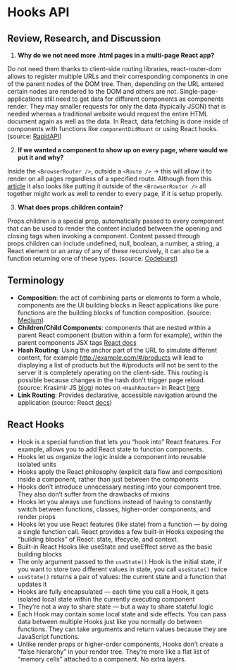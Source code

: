 # Hooks API

## Review, Research, and Discussion

1. **Why do we not need more .html pages in a multi-page React app?**

Do not need them thanks to client-side routing libraries, react-router-dom allows to register multiple URLs and their corresponding components in one of the parent nodes of the DOM tree. Then, depending on the URL entered certain nodes are rendered to the DOM and others are not. Single-page-applications still need to get data for different components as components render. They may smaller requests for only the data (typically JSON) that is needed whereas a traditional website would request the entire HTML document again as well as the data. In React, data fetching is done inside of components with functions like ```componentDidMount``` or using React hooks. (source: [RapidAPI](https://rapidapi.com/blog/react-multi-page-app/))

2. **If we wanted a component to show up on every page, where would we put it and why?**

Inside the ```<BrowserRouter />```, outside a ```<Route />``` -> this will allow it to render on all pages regardless of a specified route. Although from this [article](https://www.digitalocean.com/community/tutorials/how-to-handle-routing-in-react-apps-with-react-router) it also looks like putting it outside of the ```<BrowserRouter />``` all together might work as well to render to every page, if it is setup properly.

3. **What does props.children contain?**

Props.children is a special prop, automatically passed to every component that can be used to render the content included between the opening and closing tags when invoking a component. Content passed through props.children can include undefined, null, boolean, a number, a string, a React element or an array of any of these recursively, it can also be a function returning one of these types. (source: [Codeburst](https://codeburst.io/a-complete-guide-to-props-children-in-react-c315fab74e7c))

## Terminology

- **Composition**: the act of combining parts or elements to form a whole, components are the UI building blocks in React applications like pure functions are the building blocks of function composition. (source: [Medium](https://medium.com/leanjs/react-is-all-about-composition-f9f49dec183c))
- **Children/Child Components**: components that are nested within a parent React component (button within a form for example), within the parent components JSX tags [React docs](https://reactjs.org/docs/composition-vs-inheritance.html)
- **Hash Routing**: Using the anchor part of the URL to simulate different content, for example http://example.com/#/products will lead to displaying a list of products but the #/products will not be sent to the server it is completely operating on the client-side. This routing is possible because changes in the hash don't trigger page reload. (source: Krasimir JS [blog](https://krasimirtsonev.com/blog/article/deep-dive-into-client-side-routing-navigo-pushstate-hash)) notes on ```<HashRouter>``` in React [here](https://reactrouter.com/web/api/HashRouter)
- **Link Routing**: Provides declarative, accessible navigation around the application (source: React [docs](https://reactrouter.com/web/api/Link))

## React Hooks

- Hook is a special function that lets you “hook into” React features. For example, allows you to add React state to function components. 
- Hooks let us organize the logic inside a component into reusable isolated units
- Hooks apply the React philosophy (explicit data flow and composition) inside a component, rather than just between the components
- Hooks don’t introduce unnecessary nesting into your component tree. They also don’t suffer from the drawbacks of mixins
- Hooks let you always use functions instead of having to constantly switch between functions, classes, higher-order components, and render props
- Hooks let you use React features (like state) from a function — by doing a single function call. React provides a few built-in Hooks exposing the “building blocks” of React: state, lifecycle, and context.
- Built-in React Hooks like useState and useEffect serve as the basic building blocks
- The only argument passed to the ```useState()``` Hook is the initial state, if you want to store two different values in state, you call ```useState()``` twice
- ```useState()``` returns a pair of values: the current state and a function that updates it
- Hooks are fully encapsulated — each time you call a Hook, it gets isolated local state within the currently executing component
- They’re not a way to share state — but a way to share stateful logic
- Each Hook may contain some local state and side effects. You can pass data between multiple Hooks just like you normally do between functions. They can take arguments and return values because they are JavaScript functions.
- Unlike render props or higher-order components, Hooks don’t create a “false hierarchy” in your render tree. They’re more like a flat list of “memory cells” attached to a component. No extra layers.
